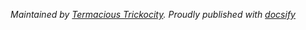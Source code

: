 </small>*Maintained by [Termacious Trickocity](https://www.youtube.com/user/TermaciousTrickocity). Proudly published with [docsify](https://docsify.js.org/#/)*</small>
